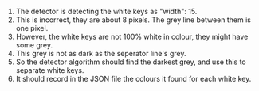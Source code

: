 1. The detector is detecting the white keys as "width": 15.
2. This is incorrect, they are about 8 pixels. The grey line between them is one pixel.
3. However, the white keys are not 100% white in colour, they might have some grey.
4. This grey is not as dark as the seperator line's grey.
5. So the detector algorithm should find the darkest grey, and use this to separate white keys.
6. It should record in the JSON file the colours it found for each white key.
